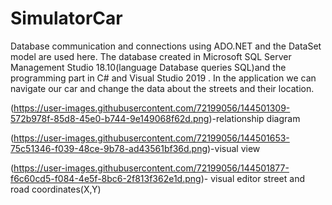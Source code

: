 # SimulatorCar
Database communication and connections using ADO.NET and the DataSet model are used here.
The database created in Microsoft SQL Server Management Studio 18.10(language Database queries SQL)and the programming part in C# and Visual Studio 2019 .
In the application we can navigate our car and change the data about the streets and their location.

(https://user-images.githubusercontent.com/72199056/144501309-572b978f-85d8-45e0-b744-9e149068f62d.png)-relationship diagram

(https://user-images.githubusercontent.com/72199056/144501653-75c51346-f039-48ce-9b78-ad43561bf36d.png)-visual view

(https://user-images.githubusercontent.com/72199056/144501877-f6c60cd5-f084-4e5f-8bc6-2f813f362e1d.png)- visual editor street and road coordinates(X,Y) 

